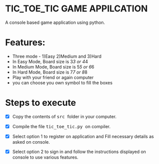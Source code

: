 # TIC_TOE_TIC GAME APPILCATION
A console based game application using python.

# Features: #
 * Three mode - 1)Easy 2)Medium and 3)Hard
 * In Easy Mode, Board size is 3*3 or 4*4
 * In Medium Mode, Board size is 5*5 or 6*6
 * In Hard Mode, Board size is 7*7 or 8*8
 * Play with your friend or again computer
 * you can choose you own symbol to fill the boxes



# Steps to execute #
  
- [x] Copy the contents of <kbd> src </kbd> folder in your computer.
- [x] Compile the file <kbd> tic_toe_tic.py </kbd> on compiler.
- [x] Select option 1 to register on application and Fill necessary details as asked on console.
- [x] Select option 2 to sign in and follow the instructions displayed on console to use various features.



